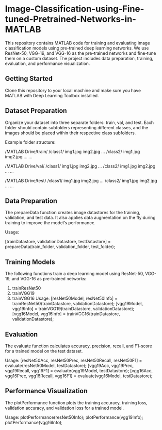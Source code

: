 # Image-Classification-using-Fine-tuned-Pretrained-Networks-in-MATLAB
This repository contains MATLAB code for training and evaluating image classification models using pre-trained deep learning networks. We use ResNet-50, VGG-19, and VGG-16 as the pre-trained networks and fine-tune them on a custom dataset. The project includes data preparation, training, evaluation, and performance visualization.

## Getting Started
Clone this repository to your local machine and make sure you have MATLAB with Deep Learning Toolbox installed.

## Dataset Preparation
Organize your dataset into three separate folders: train, val, and test. Each folder should contain subfolders representing different classes, and the images should be placed within their respective class subfolders.

Example folder structure:

/MATLAB Drive/train/
    /class1/
        img1.jpg
        img2.jpg
        ...
    /class2/
        img1.jpg
        img2.jpg
        ...
    ...

/MATLAB Drive/val/
    /class1/
        img1.jpg
        img2.jpg
        ...
    /class2/
        img1.jpg
        img2.jpg
        ...
    ...

/MATLAB Drive/test/
    /class1/
        img1.jpg
        img2.jpg
        ...
    /class2/
        img1.jpg
        img2.jpg
        ...
    ...


## Data Preparation
The prepareData function creates image datastores for the training, validation, and test data. It also applies data augmentation on the fly during training to improve the model's performance.

Usage:

[trainDatastore, validationDatastore, testDatastore] = prepareData(train_folder, validation_folder, test_folder);

## Training Models
The following functions train a deep learning model using ResNet-50, VGG-19, and VGG-16 as pre-trained networks:

1. trainResNet50
2. trainVGG19
3. trainVGG16
Usage:
[resNet50Model, resNet50Info] = trainResNet50(trainDatastore, validationDatastore);
[vgg19Model, vgg19Info] = trainVGG19(trainDatastore, validationDatastore);
[vgg16Model, vgg16Info] = trainVGG16(trainDatastore, validationDatastore);

## Evaluation
The evaluate function calculates accuracy, precision, recall, and F1-score for a trained model on the test dataset.

Usage:
[resNet50Acc, resNet50Prec, resNet50Recall, resNet50F1] = evaluate(resNet50Model, testDatastore);
[vgg19Acc, vgg19Prec, vgg19Recall, vgg19F1] = evaluate(vgg19Model, testDatastore);
[vgg16Acc, vgg16Prec, vgg16Recall, vgg16F1] = evaluate(vgg16Model, testDatastore);

## Performance Visualization
The plotPerformance function plots the training accuracy, training loss, validation accuracy, and validation loss for a trained model.

Usage:
plotPerformance(resNet50Info);
plotPerformance(vgg19Info);
plotPerformance(vgg16Info);
